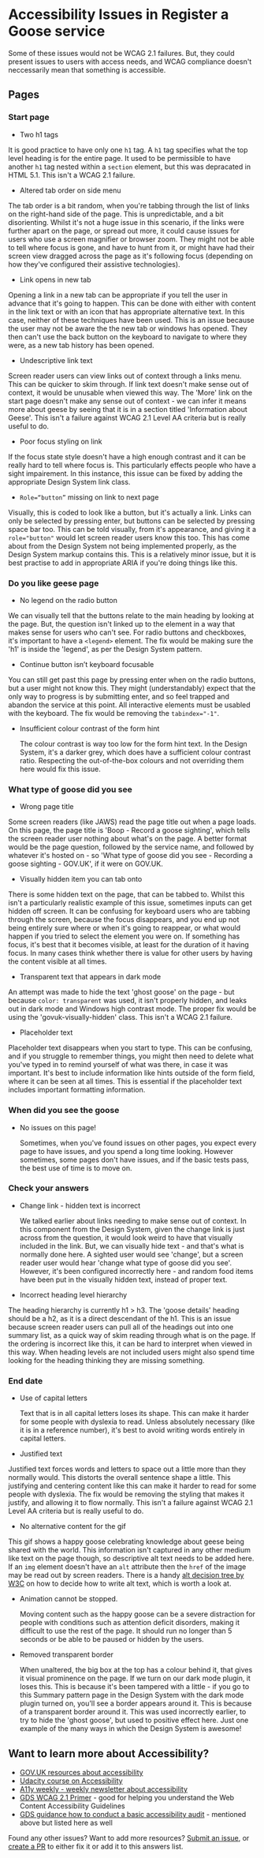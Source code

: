 # Accessibility Issues in Register a Goose service

Some of these issues would not be WCAG 2.1 failures. But, they could present issues to users with access needs, and WCAG compliance doesn't neccessarily mean that something is accessible.

## Pages
### Start page

- Two h1 tags

It is good practice to have only one `h1` tag. A `h1` tag specifies what the top level heading is for the entire page. It used to be permissible to have another `h1` tag nested within a `section` element, but this was depracated in HTML 5.1. This isn't a WCAG 2.1 failure.

- Altered tab order on side menu

The tab order is a bit random, when you're tabbing through the list of links on the right-hand side of the page. This is unpredictable, and a bit disorienting. Whilst it's not a huge issue in this scenario, if the links were further apart on the page, or spread out more, it could cause issues for users who use a screen magnifier or browser zoom. They might not be able to tell where focus is gone, and have to hunt from it, or might have had their screen view dragged across the page as it's following focus (depending on how they've configured their assistive technologies).

- Link opens in new tab

Opening a link in a new tab can be appropriate if you tell the user in advance that it's going to happen. This can be done with either with content in the link text or with an icon that has appropriate alternative text. In this case, neither of these techniques have been used. This is an issue because the user may not be aware the the new tab or windows has opened. They then can't use the back button on the keyboard to navigate to where they were, as a new tab history has been opened.

- Undescriptive link text

Screen reader users can view links out of context through a links menu. This can be quicker to skim through. If link text doesn't make sense out of context, it would be unusable when viewed this way. The 'More' link on the start page doesn't make any sense out of context - we can infer it means more about geese by seeing that it is in a section titled 'Information about Geese'. This isn't a failure against WCAG 2.1 Level AA criteria but is really useful to do.

- Poor focus styling on link

If the focus state style doesn't have a high enough contrast and it can be really hard to tell where focus is. This particularly effects people who have a sight impairement. In this instance, this issue can be fixed by adding the appropriate Design System link class.

- `Role=“button”` missing on link to next page

Visually, this is coded to look like a button, but it's actually a link. Links can only be selected by pressing enter, but buttons can be selected by pressing space bar too. This can be told visually, from it's appearance, and giving it a `role="button"` would let screen reader users know this too. This has come about from the Design System not being implemented properly, as the Design System markup contains this. This is a relatively minor issue, but it is best practise to add in appropriate ARIA if you're doing things like this.

### Do you like geese page
- No legend on the radio button

We can visually tell that the buttons relate to the main heading by looking at the page. But, the question isn't linked up to the element in a way that makes sense for users who can't see. For radio buttons and checkboxes, it's important to have a `<legend>` element. The fix would be making sure the 'h1' is inside the 'legend', as per the Design System pattern.

- Continue button isn’t keyboard focusable

You can still get past this page by pressing enter when on the radio buttons, but a user might not know this. They might (understandably) expect that the only way to progress is by submitting enter, and so feel trapped and abandon the service at this point. All interactive elements must be usabled with the keyboard. The fix would be removing the `tabindex="-1"`.

- Insufficient colour contrast of the form hint

  The colour contrast is way too low for the form hint text. In the Design System, it's a darker grey, which does have a sufficient colour contrast ratio. Respecting the out-of-the-box colours and not overriding them here would fix this issue.

### What type of goose did you see
- Wrong page title

Some screen readers (like JAWS) read the page title out when a page loads. On this page, the page title is 'Boop - Record a goose sighting', which tells the screen reader user nothing about what's on the page. A better format would be the page question, followed by the service name, and followed by whatever it's hosted on - so 'What type of goose did you see - Recording a goose sighting - GOV.UK', if it were on GOV.UK.

- Visually hidden item you can tab onto

There is some hidden text on the page, that can be tabbed to. Whilst this isn't a particularly realistic example of this issue, sometimes inputs can get hidden off screen. It can be confusing for keyboard users who are tabbing through the screen, because the focus disappears, and you end up not being entirely sure where or when it's going to reappear, or what would happen if you tried to select the element you were on. If something has focus, it's best that it becomes visible, at least for the duration of it having focus. In many cases think whether there is value for other users by having the content visible at all times.

- Transparent text that appears in dark mode

An attempt was made to hide the text 'ghost goose' on the page - but because `color: transparent` was used, it isn't properly hidden, and leaks out in dark mode and Windows high contrast mode. The proper fix would be using the 'govuk-visually-hidden' class. This isn't a WCAG 2.1 failure.

- Placeholder text

Placeholder text disappears when you start to type. This can be confusing, and if you struggle to remember things, you might then need to delete what you've typed in to remind yourself of what was there, in case it was important. It's best to include information like hints outside of the form field, where it can be seen at all times. This is essential if the placeholder text includes important formatting information.


### When did you see the goose
- No issues on this page!

  Sometimes, when you've found issues on other pages, you expect every page to have issues, and you spend a long time looking. However sometimes, some pages don't have issues, and if the basic tests pass, the best use of time is to move on.

### Check your answers
- Change link - hidden text is incorrect

  We talked earlier about links needing to make sense out of context. In this component from the Design System, given the change link is just across from the question, it would look weird to have that visually included in the link. But, we can visually hide text - and that's what is normally done here. A sighted user would see 'change', but a screen reader user would hear 'change what type of goose did you see'. However, it's been configured incorrectly here - and random food items have been put in the visually hidden text, instead of proper text.

- Incorrect heading level hierarchy

The heading hierarchy is currently h1 > h3. The 'goose details' heading should be a h2, as it is a direct descendant of the h1. This is an issue because screen reader users can pull all of the headings out into one summary list, as a quick way of skim reading through what is on the page. If the ordering is incorrect like this, it can be hard to interpret when viewed in this way. When heading levels are not included users might also spend time looking for the heading thinking they are missing something. 


### End date
- Use of capital letters

  Text that is in all capital letters loses its shape. This can make it harder for some people with dyslexia to read. Unless absolutely necessary (like it is in a reference number), it's best to avoid writing words entirely in capital letters.

- Justified text

Justified text forces words and letters to space out a little more than they normally would. This distorts the overall sentence shape a little. This justifying and centering content like this can make it harder to read for some people with dyslexia. The fix would be removing the styling that makes it justify, and allowing it to flow normally. This isn't a failure against WCAG 2.1 Level AA criteria but is really useful to do.

- No alternative content for the gif

This gif shows a happy goose celebrating knowledge about geese being shared with the world. This information isn't captured in any other medium like text on the page though, so descriptive alt text needs to be added here. If an `img` element doesn't have an `alt` attribute then the `href` of the image may be read out by screen readers. There is a handy [alt decision tree by W3C](https://www.w3.org/WAI/tutorials/images/decision-tree/) on how to decide how to write alt text, which is worth a look at.


- Animation cannot be stopped.

  Moving content such as the happy goose can be a severe distraction for people with conditions such as attention deficit disorders, making it difficult to use the rest of the page. It should run no longer than 5 seconds or be able to be paused or hidden by the users.

- Removed transparent border

  When unaltered, the big box at the top has a colour behind it, that gives it visual prominence on the page. If we turn on our dark mode plugin, it loses this. This is because it's been tampered with a little - if you go to this Summary pattern page in the Design System with the dark mode plugin turned on, you'll see a border appears around it. This is because of a transparent border around it. This was used incorrectly earlier, to try to hide the 'ghost goose', but used to positive effect here. Just one example of the many ways in which the Design System is awesome!


## Want to learn more about Accessibility?

- [GOV.UK resources about accessibility](https://www.gov.uk/service-manual/helping-people-to-use-your-service/making-your-service-accessible-an-introduction#further-reading)
- [Udacity course on Accessibility](https://www.udacity.com/course/web-accessibility--ud891)
- [A11y weekly - weekly newsletter about accessibility](https://a11yweekly.com/)
- [GDS WCAG 2.1 Primer](https://alphagov.github.io/wcag-primer/) - good for helping you understand the Web Content Accessibility Guidelines
- [GDS guidance how to conduct a basic accessibility audit](https://www.gov.uk/government/publications/doing-a-basic-accessibility-check-if-you-cant-do-a-detailed-one/doing-a-basic-accessibility-check-if-you-cant-do-a-detailed-one) - mentioned above but listed here as well

Found any other issues? Want to add more resources? [Submit an issue](https://github.com/ministryofjustice/recording-a-goose-sighting/issues), or [create a PR](https://github.com/ministryofjustice/recording-a-goose-sighting/pulls) to either fix it or add it to this answers list.
